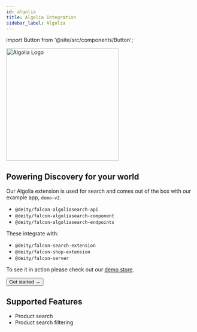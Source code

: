 ```yaml
---
id: algolia
title: Algolia Integration
sidebar_label: Algolia
---
```


import Button from '@site/src/components/Button';


<a href="https://www.algolia.com/" rel="noreferrer noopener" target="_blank" aria-label="visit the Algolia site">
  <img src="/docs/img/docs/platform/algolia-logo.svg" alt="Algolia Logo" width="300"/>
</a>

## Powering Discovery for your world



Our Algolia extension is used for search and comes out of the box with our example app, `demo-v2`.

- `@deity/falcon-algoliasearch-api`
- `@deity/falcon-algoliasearch-component`
- `@deity/falcon-algoliasearch-endpoints`

These integrate with:

- `@deity/falcon-search-extension`
- `@deity/falcon-shop-extension`
- `@deity/falcon-server`

To see it in action please check out our [demo store](https://v3demo2.deity.io/search).

<Button variant="contained" size="medium" href="/docs/integrations/algolia/getting-started">
  Get started →
</Button>
<div className="mb60"></div>



## Supported Features

- Product search
- Product search filtering




